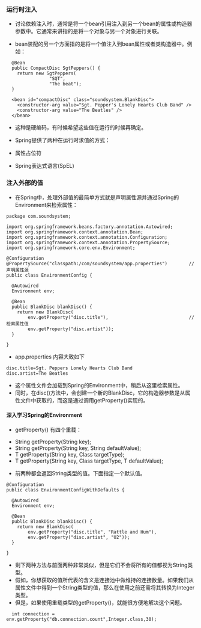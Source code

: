 ### 运行时注入
>
- 讨论依赖注入时，通常是将一个bean引用注入到另一个bean的属性或构造器参数中。它通常来讲指的是将一个对象与另一个对象进行关联。
>
- bean装配的另一个方面指的是将一个值注入到bean属性或者类构造器中。例如：
>
```
  @Bean
  public CompactDisc SgtPeppers() {
    return new SgtPeppers(
                "SQT",
                "The beat");
  }
```
>
```
  <bean id="compactDisc" class="soundsystem.BlankDisc">
    <constructor-arg value="Sgt. Pepper's Lonely Hearts Club Band" />
    <constructor-arg value="The Beatles" />
  </bean>
```
>
- 这种是硬编码，有时候希望这些值在运行的时候再确定。
>
- Spring提供了两种在运行时求值的方式：
>
- 属性占位符
>
- Spring表达式语言(SpEL)
>
### 注入外部的值
>
- 在Spring中，处理外部值的最简单方式就是声明属性源并通过Spring的Environment来检索属性：
```
package com.soundsystem;

import org.springframework.beans.factory.annotation.Autowired;
import org.springframework.context.annotation.Bean;
import org.springframework.context.annotation.Configuration;
import org.springframework.context.annotation.PropertySource;
import org.springframework.core.env.Environment;

@Configuration
@PropertySource("classpath:/com/soundsystem/app.properties")		// 声明属性源
public class EnvironmentConfig {

  @Autowired
  Environment env;
  
  @Bean
  public BlankDisc blankDisc() {
    return new BlankDisc(
        env.getProperty("disc.title"),								// 检索属性值
        env.getProperty("disc.artist"));
  }
  
}

```
>
- app.properties 内容大致如下
>
```
disc.title=Sgt. Peppers Lonely Hearts Club Band
disc.artist=The Beatles
```
>
- 这个属性文件会加载到Spring的Environment中，稍后从这里检索属性。
- 同时，在disc()方法中，会创建一个新的BlankDisc，它的构造器参数是从属性文件中获取的，而这是通过调用getProperty()实现的。
>
#### 深入学习Spring的Environment
>
- getProperty() 有四个重载：
>
- String getProperty(String key);
- String getProperty(String key, String defaultValue);
- <T> T getProperty(String key, Class<T> targetType);
- <T> T getProperty(String key, Class<T> targetType, T defaultValue);
>
- 前两种都会返回String类型的值。下面指定一个默认值。
>
```
@Configuration
public class EnvironmentConfigWithDefaults {

  @Autowired
  Environment env;
  
  @Bean
  public BlankDisc blankDisc() {
    return new BlankDisc(
        env.getProperty("disc.title", "Rattle and Hum"),
        env.getProperty("disc.artist", "U2"));
  }
  
}

```
>
- 剩下两种方法与前面两种非常类似，但是它们不会将所有的值都视为String类型。
- 假如，你想获取的值所代表的含义是连接池中做维持的连接数量。如果我们从属性文件中得到一个String类型的值，那么在使用之前还需将其转换为Integer类型。
- 但是，如果使用重载类型的getProperty()，就能很方便地解决这个问题。
>
```
  int connection = env.getProperty("db.connection.count",Integer.class,30);
```
>


























